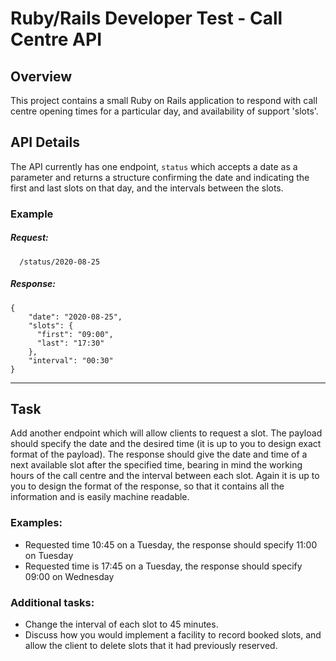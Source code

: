 # Ruby/Rails Developer Test - Call Centre API

## Overview

This project contains a small Ruby on Rails application to respond with call centre opening times for a particular day, and 
availability of support 'slots'.


## API Details

The API currently has one endpoint, `status` which accepts a date as a parameter and returns a structure confirming the 
date and indicating the first and last slots on that day, and the intervals between the slots.

### Example

##### Request:  
      /status/2020-08-25
    
##### Response:  
    {
        "date": "2020-08-25",
        "slots": {
          "first": "09:00",
          "last": "17:30"
        },
        "interval": "00:30"
    }

---

## Task

Add another endpoint which will allow clients to request a slot.  The payload should specify the date and the desired 
time (it is up to you to design exact format of the payload).  The response should give the date and time of a 
next available slot after the specified time, bearing in mind the working hours of the call centre and the interval
between each slot.  Again it is up to you to design the format of the response, so that it contains all the information 
and is easily machine readable.

### Examples:

* Requested time 10:45 on a Tuesday, the response should specify 11:00 on Tuesday
* Requested time is 17:45 on a Tuesday, the response should specify 09:00 on Wednesday 


### Additional tasks:

* Change the interval of each slot to 45 minutes.
* Discuss how you would implement a facility to record booked slots, and allow the client to delete slots 
that it had previously reserved.
